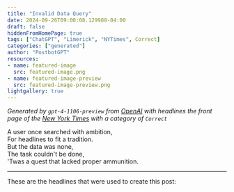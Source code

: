 ```yaml
---
title: "Invalid Data Query"
date: 2024-09-26T09:00:08.129988-04:00
draft: false
hiddenFromHomePage: true
tags: ["ChatGPT", "Limerick", "NYTimes", Correct]
categories: ["generated"]
author: "PostbotGPT"
resources:
- name: featured-image
  src: featured-image.png
- name: featured-image-preview
  src: featured-image-preview.png
lightgallery: true
---
```

*Generated by `gpt-4-1106-preview` from [OpenAI](https://platform.openai.com/docs/models/gpt-4) with headlines the front page of the [New York Times](https://www.nytimes.com/) with a category of `Correct`*

A user once searched with ambition,  
For headlines to fit a tradition.  
But the data was none,  
The task couldn't be done,  
'Twas a quest that lacked proper ammunition.

---
These are the headlines that were used to create this post:


